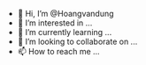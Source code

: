- 👋 Hi, I’m @Hoangvandung
- 👀 I’m interested in ...
- 🌱 I’m currently learning ...
- 💞️ I’m looking to collaborate on ...
- 📫 How to reach me ...

<!---
Hoangvandung/Hoangvandung is a ✨ special ✨ repository because its `README.md` (this file) appears on your GitHub profile.
You can click the Preview link to take a look at your changes.
--->
